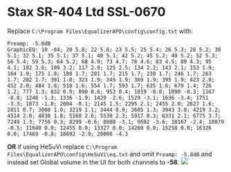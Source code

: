# Stax SR-404 Ltd SSL-0670
Replace `C:\Program Files\EqualizerAPO\config\config.txt` with:
```
Preamp: -5.8dB
GraphicEQ: 10 -84; 20 5.8; 22 5.6; 23 5.5; 25 5.4; 26 5.3; 28 5.2; 30 5.1; 32 5.1; 35 5.1; 37 5.1; 40 5.1; 42 5.2; 45 5.2; 49 5.2; 52 5.3; 56 5.4; 59 5.3; 64 5.2; 68 4.9; 73 4.7; 78 4.6; 83 4.5; 89 4.3; 95 4.1; 102 3.6; 109 3.2; 117 2.9; 125 2.5; 134 2.2; 143 2.1; 153 1.9; 164 1.9; 175 1.8; 188 1.7; 201 1.7; 215 1.7; 230 1.7; 246 1.7; 263 1.7; 282 1.7; 301 1.8; 323 1.9; 345 1.9; 369 1.9; 395 1.9; 423 2.0; 452 2.0; 484 1.8; 518 1.6; 554 1.7; 593 1.7; 635 1.6; 679 1.4; 726 1.2; 777 1.3; 832 0.9; 890 0.6; 952 0.4; 1019 -0.0; 1090 -0.3; 1167 -0.8; 1248 -1.3; 1336 -1.9; 1429 -2.6; 1529 -3.1; 1636 -3.4; 1751 -3.3; 1873 -1.8; 2004 -0.1; 2145 1.5; 2295 2.1; 2455 2.0; 2627 1.6; 2811 0.7; 3008 1.0; 3219 1.1; 3444 0.9; 3685 1.3; 3943 3.0; 4219 3.2; 4514 2.0; 4830 1.8; 5168 2.6; 5530 2.3; 5917 0.3; 6331 2.1; 6775 3.7; 7249 1.3; 7756 0.3; 8299 -0.6; 8880 -3.1; 9502 -3.6; 10167 -2.4; 10879 -0.5; 11640 0.0; 12455 0.0; 13327 0.0; 14260 0.0; 15258 0.0; 16326 0.0; 17469 -0.8; 18692 -2.9; 20000 -4.3
```
**OR** if using HeSuVi replace `C:\Program Files\EqualizerAPO\config\HeSuVi\eq.txt` and omit `Preamp: -5.8dB` and instead set Global volume in the UI for both channels to **-58**.
![](https://raw.githubusercontent.com/jaakkopasanen/AutoEq/master/results/SBAF-Serious/innerfidelity/onear/Stax%20SR-404%20Ltd%20SSL-0670/Stax%20SR-404%20Ltd%20SSL-0670.png)